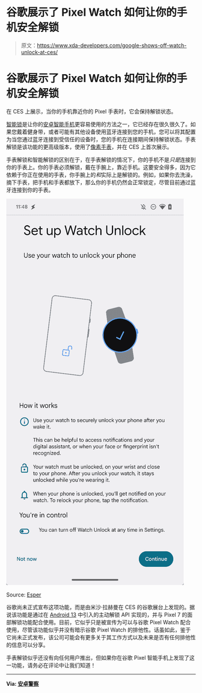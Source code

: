 # 谷歌展示了 Pixel Watch 如何让你的手机安全解锁

> 原文：<https://www.xda-developers.com/google-shows-off-watch-unlock-at-ces/>

# 谷歌展示了 Pixel Watch 如何让你的手机安全解锁

在 CES 上展示，当你的手机靠近你的 Pixel 手表时，它会保持解锁状态。

[智能锁](https://www.xda-developers.com/google-smart-lock/)是让你的[安卓智能手机](http://www.xda-developers.com/best-android-phones/)更容易使用的方法之一，它已经存在很久很久了。如果您戴着健身带，或者可能有其他设备使用蓝牙连接到您的手机，您可以将其配置为当您通过蓝牙连接到受信任的设备时，您的手机在连接期间保持解锁状态。手表解锁是该功能的更高级版本，使用了[像素手表](https://www.xda-developers.com/google-pixel-watch-review/)，并在 CES 上首次展示。

手表解锁和智能解锁的区别在于，在手表解锁的情况下，你的手机不是*只是*连接到你的手表上。你的手表必须解锁，戴在手腕上，靠近手机。这要安全得多，因为它依赖于你正在使用的手表，你手腕上的*和*实际上是解锁的。例如，如果你去洗澡，摘下手表，把手机和手表都放下，那么你的手机仍然会正常锁定，尽管目前通过蓝牙连接到你的手表。

 <picture>![Watch-Unlock_2](img/8e8c2e45b412c41c34600373a8dbd73f.png)</picture> 

Source: [Esper](https://blog.esper.io/pixel-7-features-android-13/#every-pixel-7-feature-backed-by-android-13-apis:~:text=Google%20Play%20Services-,Watch%20Unlock,-One%20of%20the)

谷歌尚未正式宣布这项功能，而是由米沙·拉赫曼在 CES 的谷歌展台上发现的。据说该功能是通过在 [Android 13](https://www.xda-developers.com/android-13) 中引入的主动解锁 API 实现的，并与 Pixel 7 的面部解锁功能配合使用。目前，它似乎只是被宣传为可以与谷歌 Pixel Watch 配合使用，尽管该功能似乎并没有暗示谷歌 Pixel Watch 的排他性。话虽如此，鉴于它尚未正式发布，该公司可能会有更多关于其工作方式以及未来是否有任何排他性的信息可以分享。

手表解锁似乎还没有向任何用户推出，但如果你在谷歌 Pixel 智能手机上发现了这一功能，请务必在评论中让我们知道！

* * *

**Via: [安卓警察](https://www.androidpolice.com/google-pixel-watch-keep-smartphone-unlocked-ces-2023/)**